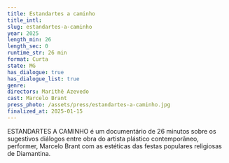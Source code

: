 ```yaml
---
title: Estandartes a caminho
title_intl: 
slug: estandartes-a-caminho
year: 2025
length_min: 26
length_sec: 0
runtime_str: 26 min
format: Curta
state: MG
has_dialogue: true
has_dialogue_list: true
genre: 
directors: Marithê Azevedo
cast: Marcelo Brant
press_photo: /assets/press/estandartes-a-caminho.jpg
finalized_at: 2025-01-15
---
```


ESTANDARTES A CAMINHO é um documentário de 26 minutos sobre os sugestivos diálogos entre obra do artista plástico contemporâneo, performer, Marcelo Brant com as estéticas das festas populares religiosas de Diamantina.
